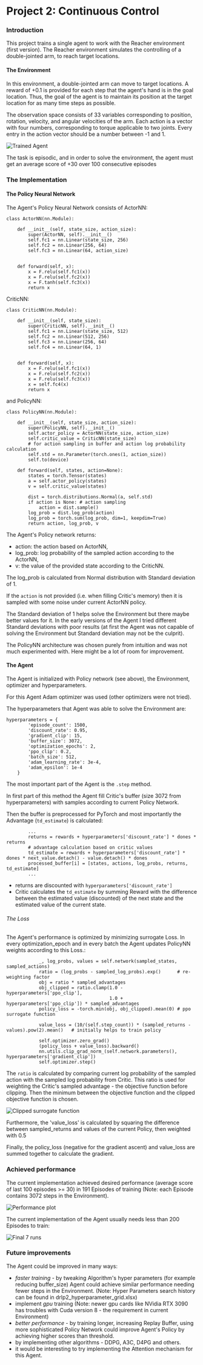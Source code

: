 [image1]: single_agent_solved.png "Trained Agent"
[image2]: clipped_surrogate_function.png "Clipped surrogate function"

# Project 2: Continuous Control

### Introduction

This project trains a single agent to work with the Reacher environment (first version). The Reacher environment simulates the controlling of a double-jointed arm, to reach target locations.

#### The Environment
In this environment, a double-jointed arm can move to target locations. A reward of +0.1 is provided for each step that the agent's hand is in the goal location. Thus, the goal of the agent is to maintain its position at the target location for as many time steps as possible.

The observation space consists of 33 variables corresponding to position, rotation, velocity, and angular velocities of the arm. Each action is a vector with four numbers, corresponding to torque applicable to two joints. Every entry in the action vector should be a number between -1 and 1.

![Trained Agent][image1]

The task is episodic, and in order to solve the environment, the agent must get an average score of +30 over 100 consecutive episodes

### The Implementation

#### The Policy Neural Network

The Agent's Policy Neural Network consists of ActorNN:

    class ActorNN(nn.Module):
    
        def __init__(self, state_size, action_size):
            super(ActorNN, self).__init__()
            self.fc1 = nn.Linear(state_size, 256)
            self.fc2 = nn.Linear(256, 64)
            self.fc3 = nn.Linear(64, action_size)
            
    
        def forward(self, x):
            x = F.relu(self.fc1(x))
            x = F.relu(self.fc2(x))
            x = F.tanh(self.fc3(x))
            return x

CriticNN:

    class CriticNN(nn.Module):
    
        def __init__(self, state_size):
            super(CriticNN, self).__init__()
            self.fc1 = nn.Linear(state_size, 512)
            self.fc2 = nn.Linear(512, 256)
            self.fc3 = nn.Linear(256, 64)
            self.fc4 = nn.Linear(64, 1)
            
    
        def forward(self, x):
            x = F.relu(self.fc1(x))
            x = F.relu(self.fc2(x))
            x = F.relu(self.fc3(x))
            x = self.fc4(x)
            return x

and PolicyNN:

    class PolicyNN(nn.Module):
        
        def __init__(self, state_size, action_size):
            super(PolicyNN, self).__init__()
            self.actor_policy = ActorNN(state_size, action_size)
            self.critic_value = CriticNN(state_size)
            # for action sampling in buffer and action log probability calculation
            self.std = nn.Parameter(torch.ones(1, action_size))
            self.to(device)
    
        def forward(self, states, action=None):
            states = torch.Tensor(states)
            a = self.actor_policy(states)
            v = self.critic_value(states)
            
            dist = torch.distributions.Normal(a, self.std)
            if action is None: # action sampling
                action = dist.sample()
            log_prob = dist.log_prob(action)
            log_prob = torch.sum(log_prob, dim=1, keepdim=True)
            return action, log_prob, v

The Agent's Policy network returns:
 - action: the action based on ActorNN,
 - log_prob: log probability of the sampled action according to the ActorNN,
 - v: the value of the provided state according to the CriticNN.

The log_prob is calculated from Normal distribution with Standard deviation of 1. 

If the `action` is not provided (i.e. when filling Critic's memory) then it is sampled with some noise under current ActorNN policy.

The Standard deviation of 1 helps solve the Environment but there maybe better values for it. In the early versions of the Agent I tried different Standard deviations with poor results (at first the Agent was not capable of solving the Environment but Standard deviation may not be the culprit). 

The PolicyNN architecture was chosen purely from intuition and was not much experimented with. Here might be a lot of room for improvement.

#### The Agent

The Agent is initialized with Policy network (see above), the Environment, optimizer and hyperparameters.

For this Agent Adam optimizer was used (other optimizers were not tried).

The hyperparameters that Agent was able to solve the Environment are:

    hyperparameters = {
            'episode_count': 1500,
            'discount_rate': 0.95,
            'gradient_clip': 15,
            'buffer_size': 3072,
            'optimization_epochs': 2,
            'ppo_clip': 0.2,
            'batch_size': 512,
            'adam_learning_rate': 3e-4,
            'adam_epsilon': 1e-4
        }

The most important part of the Agent is the `.step` method. 

In first part of this method the Agent fill Critic's buffer (size 3072 from hyperparameters) with samples according to current Policy Network.

Then the buffer is preprocessed for PyTorch and most importantly the Advantage (`td_estimate`) is calculated:

            ...
            returns = rewards + hyperparameters['discount_rate'] * dones * returns
            # advantage calculation based on critic values
            td_estimate = rewards + hyperparameters['discount_rate'] * dones * next_value.detach() - value.detach() * dones
            processed_buffer[i] = [states, actions, log_probs, returns, td_estimate]
            ...

 - returns are discounted with `hyperparameters['discount_rate']`
 - Critic calculates the `td_estimate` by summing Reward with the difference between the estimated value (discounted) of the next state and the estimated value of the current state.

###### The Loss

The Agent's performance is optimized by minimizing surrogate Loss. In every optimization_epoch and in every batch the Agent updates PolicyNN weights according to this Loss.:

                _, log_probs, values = self.network(sampled_states, sampled_actions)
                ratio = (log_probs - sampled_log_probs).exp()      # re-weighting factor
                obj = ratio * sampled_advantages
                obj_clipped = ratio.clamp(1.0 - hyperparameters['ppo_clip'],
                                          1.0 + hyperparameters['ppo_clip']) * sampled_advantages
                policy_loss = -torch.min(obj, obj_clipped).mean(0) # ppo surrogate function

                value_loss = (10/(self.step_count)) * (sampled_returns - values).pow(2).mean()   # initially helps to train policy

                self.optimizer.zero_grad()
                (policy_loss + value_loss).backward()
                nn.utils.clip_grad_norm_(self.network.parameters(), hyperparameters['gradient_clip'])
                self.optimizer.step()

The `ratio` is calculated by comparing current log probability of the sampled action with the sampled log probability from Critic. This ratio is used for weighting the Critic's sampled advantage - the objective function before clipping. Then the minimum between the objective function and the clipped objective function is chosen.

![Clipped surrogate function][image2]

Furthermore, the 'value_loss' is calculated by squaring the difference between sampled_returns and values of the current Policy, then weighted with 0.5

Finally, the policy_loss (negative for the gradient ascent) and value_loss are summed together to calculate the gradient. 

### Achieved performance
The current implementation achieved desired performance (average score of last 100 episodes >= 30) in 191 Episodes of training (Note: each Episode contains 3072 steps in the Environment). 

![Performance plot](performance_plot.png)

The current implementation of the Agent usually needs less than 200 Episodes to train:

![Final 7 runs](final_7_runs.png)

### Future improvements

The Agent could be improved in many ways:
* *faster training* - by tweaking Algorithm's hyper parameters (for example reducing buffer_size) Agent could achieve similar performance needing fewer steps in the Environment. (Note: Hyper Parameters search history can be found in drlp2_hyperparameter_grid.xlsx)
* implement *gpu* training (Note: newer gpu cards like NVidia RTX 3090 has troubles with Cuda version 8 - the requirement in current Environment)
* *better performance* - by training longer, increasing Replay Buffer, using more sophisticated Policy Network could improve Agent's Policy by achieving higher scores than threshold.
* by implementing other algorithms - DDPG, A3C, D4PG and others.
* it would be interesting to try implementing the Attention mechanism for this Agent.




